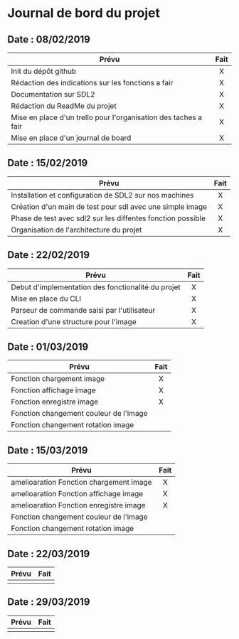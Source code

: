 # Journal de bord du projet

## Date : 08/02/2019

| Prévu                                                              | Fait|
| -------------------------------------------------------------------|:---:|
| Init du dépôt github                                               | X   |
| Rédaction des indications sur les fonctions a fair                 | X   |
| Documentation sur SDL2                                             | X   |
| Rédaction du ReadMe du projet                                      | X   |
| Mise en place d'un trello pour l'organisation des taches a fair    | X   |
| Mise en place d'un journal de board                                | X   |



## Date : 15/02/2019

| Prévu                                                              | Fait|
| -------------------------------------------------------------------|:---:|
| Installation et configuration de SDL2 sur nos machines             | X   |
| Création d'un main de test pour sdl avec une simple image          | X   |
| Phase de test avec sdl2 sur les diffentes fonction possible        | X   |
| Organisation de l'architecture du projet                           | X   |



## Date : 22/02/2019

| Prévu                                                              | Fait|
| -------------------------------------------------------------------|:---:|
| Debut d'implementation des fonctionalité du projet                 | X   |
| Mise en place du CLI                 	                     | X   |
| Parseur de commande saisi par l'utilisateur                        | X   |
| Creation d'une structure pour l'image                              | X   |



## Date : 01/03/2019

| Prévu                                                              | Fait|
| -------------------------------------------------------------------|:---:|
| Fonction chargement image                                          | X   |
| Fonction affichage image                                           | X   |
| Fonction enregistre image                                          | X   |
| Fonction changement couleur de l'image                             |     |
| Fonction changement rotation image                                 |     |






## Date : 15/03/2019

| Prévu                                                              | Fait|
| -------------------------------------------------------------------|:---:|
| amelioaration Fonction chargement image                            | X   |
| amelioaration  Fonction affichage image                            | X   |
| amelioaration Fonction enregistre image                            | X   |
| Fonction changement couleur de l'image                             |     |
| Fonction changement rotation image                                 |     |




## Date : 22/03/2019

| Prévu                                                              | Fait|
| -------------------------------------------------------------------|:---:|
|                                                                    |     |



## Date : 29/03/2019

| Prévu                                                              | Fait|
| -------------------------------------------------------------------|:---:|
|                                                                    |     |
            

